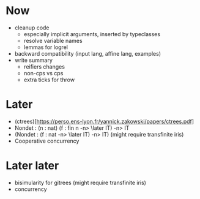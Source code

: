 # Now
- cleanup code
  + especially implicit arguments, inserted by typeclasses
  + resolve variable names
  + lemmas for logrel
- backward compatibility (input lang, affine lang, examples)
- write summary
  + reifiers changes
  + non-cps vs cps
  + extra ticks for throw
# Later
- (ctrees)[https://perso.ens-lyon.fr/yannick.zakowski/papers/ctrees.pdf]
- Nondet : (n : nat) (f : fin n -n> \later IT) -n> IT
- (Nondet : (f : nat -n> \later IT) -n> IT) (might require transfinite iris)
- Cooperative concurrency
# Later later
- bisimularity for gitrees (might require transfinite iris)
- concurrency
